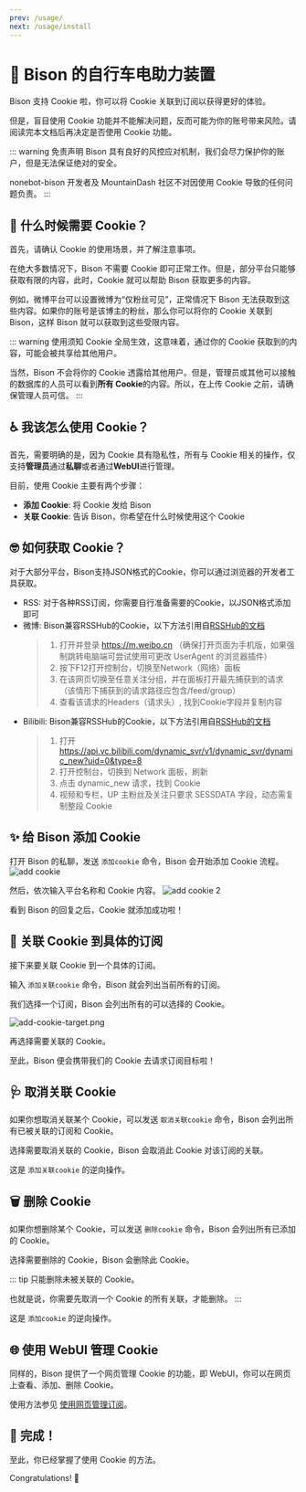 ```yaml
---
prev: /usage/
next: /usage/install
---
```


# :cookie: Bison 的自行车电助力装置

Bison 支持 Cookie 啦，你可以将 Cookie 关联到订阅以获得更好的体验。

但是，盲目使用 Cookie 功能并不能解决问题，反而可能为你的账号带来风险。请阅读完本文档后再决定是否使用 Cookie 功能。

::: warning 免责声明
Bison 具有良好的风控应对机制，我们会尽力保护你的账户，但是无法保证绝对的安全。

nonebot-bison 开发者及 MountainDash 社区不对因使用 Cookie 导致的任何问题负责。
:::

## :monocle_face: 什么时候需要 Cookie？

首先，请确认 Cookie 的使用场景，并了解注意事项。

在绝大多数情况下，Bison 不需要 Cookie 即可正常工作。但是，部分平台只能够获取有限的内容，此时，Cookie 就可以帮助 Bison 获取更多的内容。

例如，微博平台可以设置微博为“仅粉丝可见”，正常情况下 Bison 无法获取到这些内容。如果你的账号是该博主的粉丝，那么你可以将你的 Cookie 关联到 Bison，这样 Bison 就可以获取到这些受限内容。

::: warning 使用须知
Cookie 全局生效，这意味着，通过你的 Cookie 获取到的内容，可能会被共享给其他用户。

当然，Bison 不会将你的 Cookie 透露给其他用户。但是，管理员或其他可以接触的数据库的人员可以看到**所有 Cookie**的内容。所以，在上传 Cookie 之前，请确保管理人员可信。
:::

## :wheelchair: 我该怎么使用 Cookie？

首先，需要明确的是，因为 Cookie 具有隐私性，所有与 Cookie 相关的操作，仅支持**管理员**通过**私聊**或者通过**WebUI**进行管理。

目前，使用 Cookie 主要有两个步骤：

- **添加 Cookie**: 将 Cookie 发给 Bison
- **关联 Cookie**: 告诉 Bison，你希望在什么时候使用这个 Cookie

## :nerd_face: 如何获取 Cookie？

对于大部分平台，Bison支持JSON格式的Cookie，你可以通过浏览器的开发者工具获取。

- RSS: 对于各种RSS订阅，你需要自行准备需要的Cookie，以JSON格式添加即可
- 微博: Bison兼容RSSHub的Cookie，以下方法引用自[RSSHub的文档](https://docs.rsshub.app/zh/deploy/config#%E5%BE%AE%E5%8D%9A)
  > 1. 打开并登录 https://m.weibo.cn （确保打开页面为手机版，如果强制跳转电脑端可尝试使用可更改 UserAgent 的浏览器插件）
  > 2. 按下F12打开控制台，切换至Network（网络）面板
  > 3. 在该网页切换至任意关注分组，并在面板打开最先捕获到的请求 （该情形下捕获到的请求路径应包含/feed/group）
  > 4. 查看该请求的Headers（请求头）, 找到Cookie字段并复制内容
- Bilibili: Bison兼容RSSHub的Cookie，以下方法引用自[RSSHub的文档](https://docs.rsshub.app/zh/deploy/config#bilibili)
  > 1. 打开 https://api.vc.bilibili.com/dynamic_svr/v1/dynamic_svr/dynamic_new?uid=0&type=8
  > 2. 打开控制台，切换到 Network 面板，刷新
  > 3. 点击 dynamic_new 请求，找到 Cookie
  > 4. 视频和专栏，UP 主粉丝及关注只要求 SESSDATA 字段，动态需复制整段 Cookie

## :sparkles: 给 Bison 添加 Cookie

打开 Bison 的私聊，发送 `添加cookie` 命令，Bison 会开始添加 Cookie 流程。
![add cookie](/images/add-cookie.png)

然后，依次输入平台名称和 Cookie 内容。
![add cookie 2](/images/add-cookie-2.png)

看到 Bison 的回复之后，Cookie 就添加成功啦！

## :children_crossing: 关联 Cookie 到具体的订阅

接下来要关联 Cookie 到一个具体的订阅。

输入 `添加关联cookie` 命令，Bison 就会列出当前所有的订阅。

我们选择一个订阅，Bison 会列出所有的可以选择的 Cookie。

![add-cookie-target.png](/images/add-cookie-target.png)

再选择需要关联的 Cookie。

至此，Bison 便会携带我们的 Cookie 去请求订阅目标啦！

## :stethoscope: 取消关联 Cookie

如果你想取消关联某个 Cookie，可以发送 `取消关联cookie` 命令，Bison 会列出所有已被关联的订阅和 Cookie。

选择需要取消关联的 Cookie，Bison 会取消此 Cookie 对该订阅的关联。

这是 `添加关联cookie` 的逆向操作。

## :wastebasket: 删除 Cookie

如果你想删除某个 Cookie，可以发送 `删除cookie` 命令，Bison 会列出所有已添加的 Cookie。

选择需要删除的 Cookie，Bison 会删除此 Cookie。

::: tip
只能删除未被关联的 Cookie。

也就是说，你需要先取消一个 Cookie 的所有关联，才能删除。
:::

这是 `添加cookie` 的逆向操作。

## :globe_with_meridians: 使用 WebUI 管理 Cookie

同样的，Bison 提供了一个网页管理 Cookie 的功能，即 WebUI，你可以在网页上查看、添加、删除 Cookie。

使用方法参见 [使用网页管理订阅](/usage/easy-use#使用网页管理订阅)。

## :tada: 完成！

至此，你已经掌握了使用 Cookie 的方法。

Congratulations! 🎉
